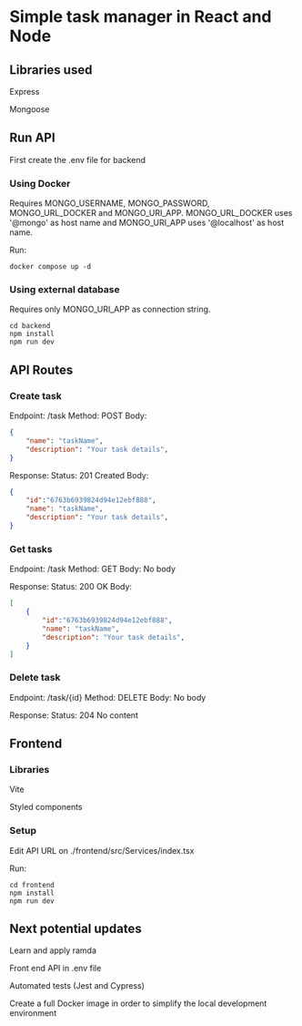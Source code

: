 # Simple task manager in React and Node

## Libraries used

Express

Mongoose

## Run API

First create the .env file for backend

### Using Docker

Requires MONGO_USERNAME, MONGO_PASSWORD, MONGO_URL_DOCKER and MONGO_URI_APP.
MONGO_URL_DOCKER uses '@mongo' as host name and MONGO_URI_APP uses '@localhost' as host name.

Run:

```shell
docker compose up -d
```

### Using external database

Requires only MONGO_URI_APP as connection string.

```shell
cd backend
npm install
npm run dev
```

## API Routes

### Create task

Endpoint: /task
Method: POST
Body:

```JSON
{
    "name": "taskName",
    "description": "Your task details",
}
```

Response:
Status: 201 Created
Body:

```JSON
{
    "id":"6763b6939824d94e12ebf888",
    "name": "taskName",
    "description": "Your task details",
}
```

### Get tasks

Endpoint: /task
Method: GET
Body: No body

Response:
Status: 200 OK
Body:

```JSON
[
    {
        "id":"6763b6939824d94e12ebf888",
        "name": "taskName",
        "description": "Your task details",
    }
]
```

### Delete task

Endpoint: /task/{id}
Method: DELETE
Body: No body

Response:
Status: 204 No content

## Frontend

### Libraries

Vite

Styled components

### Setup

Edit API URL on ./frontend/src/Services/index.tsx

Run:

```shell
cd frontend
npm install
npm run dev
```

## Next potential updates

Learn and apply ramda

Front end API in .env file

Automated tests (Jest and Cypress)

Create a full Docker image in order to simplify the local development environment
